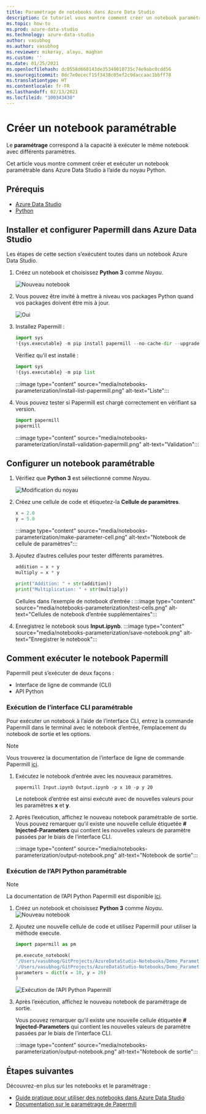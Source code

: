 ```yaml
---
title: Paramétrage de notebooks dans Azure Data Studio
description: Ce tutoriel vous montre comment créer un notebook paramétrable dans ADS.
ms.topic: how-to
ms.prod: azure-data-studio
ms.technology: azure-data-studio
author: vasubhog
ms.author: vasubhog
ms.reviewer: mikeray, alayu, maghan
ms.custom: ''
ms.date: 01/25/2021
ms.openlocfilehash: dc0558d660143de35340010735c74e9abc0cdd56
ms.sourcegitcommit: 8dc7e0ececf15f3438c05ef2c9daccaac1bbff78
ms.translationtype: HT
ms.contentlocale: fr-FR
ms.lasthandoff: 02/13/2021
ms.locfileid: "100343430"
---
```

# <a name="create-a-parameterized-notebook"></a>Créer un notebook paramétrable

Le **paramétrage** correspond à la capacité à exécuter le même notebook avec différents paramètres.

Cet article vous montre comment créer et exécuter un notebook paramétrable dans Azure Data Studio à l’aide du noyau Python.

## <a name="prerequisites"></a>Prérequis

- [Azure Data Studio](../download-azure-data-studio.md)
- [Python](https://www.python.org/downloads/)

## <a name="install-and-set-up-papermill-in-azure-data-studio"></a>Installer et configurer Papermill dans Azure Data Studio

Les étapes de cette section s’exécutent toutes dans un notebook Azure Data Studio.

1. Créez un notebook et choisissez **Python 3** comme *Noyau*.

   ![Nouveau notebook](media/notebooks-kqlmagic/install-new-notebook.png)

2. Vous pouvez être invité à mettre à niveau vos packages Python quand vos packages doivent être mis à jour.

   ![Oui](media/notebooks-kqlmagic/install-python-yes.png)

3. Installez Papermill :

   ```python
   import sys
   !{sys.executable} -m pip install papermill --no-cache-dir --upgrade
   ```

   Vérifiez qu’il est installé :

   ```python
   import sys
   !{sys.executable} -m pip list
   ```

   :::image type="content" source="media/notebooks-parameterization/install-list-papermill.png" alt-text="Liste":::

5. Vous pouvez tester si Papermill est chargé correctement en vérifiant sa version.

   ```python
   import papermill
   papermill
   ```

   :::image type="content" source="media/notebooks-parameterization/install-validation-papermill.png" alt-text="Validation":::

## <a name="set-up-a-parameterized-notebook"></a>Configurer un notebook paramétrable

1. Vérifiez que **Python 3** est sélectionné comme *Noyau*.

   ![Modification du noyau](media/notebooks-kqlmagic/change-kernel.png)

2. Créez une cellule de code et étiquetez-la **Cellule de paramètres**.

   ```python
   x = 2.0
   y = 5.0
   ```

   :::image type="content" source="media/notebooks-parameterization/make-parameter-cell.png" alt-text="Notebook de cellule de paramètres":::

3. Ajoutez d’autres cellules pour tester différents paramètres.

   ```python
   addition = x + y
   multiply = x * y
   ```

   ```python
   print("Addition: " + str(addition))
   print("Multiplication: " + str(multiply))
   ```

   Cellules dans l’exemple de notebook d’entrée : :::image type="content" source="media/notebooks-parameterization/test-cells.png" alt-text="Cellules de notebook d’entrée supplémentaires":::

4. Enregistrez le notebook sous **Input.ipynb**.
   :::image type="content" source="media/notebooks-parameterization/save-notebook.png" alt-text="Enregistrer le notebook":::

## <a name="how-to-execute-papermill-notebook"></a>Comment exécuter le notebook Papermill

Papermill peut s’exécuter de deux façons :

- Interface de ligne de commande (CLI)
- API Python

### <a name="parameterized-cli-execution"></a>Exécution de l’interface CLI paramétrable

Pour exécuter un notebook à l’aide de l’interface CLI, entrez la commande Papermill dans le terminal avec le notebook d’entrée, l’emplacement du notebook de sortie et les options.

> [!Note]
   > Vous trouverez la documentation de l’interface de ligne de commande Papermill [ici](https://papermill.readthedocs.io/en/latest/usage-execute.html#execute-via-cli).

1. Exécutez le notebook d’entrée avec les nouveaux paramètres.

   ```shell
   papermill Input.ipynb Output.ipynb -p x 10 -p y 20
   ```

   Le notebook d’entrée est ainsi exécuté avec de nouvelles valeurs pour les paramètres **x** et **y**.

2. Après l’exécution, affichez le nouveau notebook paramétrable de sortie.
   Vous pouvez remarquer qu’il existe une nouvelle cellule étiquetée **# Injected-Parameters** qui contient les nouvelles valeurs de paramètre passées par le biais de l’interface CLI.

   :::image type="content" source="media/notebooks-parameterization/output-notebook.png" alt-text="Notebook de sortie":::

### <a name="parameterized-python-api-execution"></a>Exécution de l’API Python paramétrable

> [!Note]
   > La documentation de l’API Python Papermill est disponible [ici](https://papermill.readthedocs.io/en/latest/usage-execute.html#execute-via-the-python-api).

1. Créez un notebook et choisissez **Python 3** comme *Noyau*.
   ![Nouveau notebook](media/notebooks-kqlmagic/install-new-notebook.png)

2. Ajoutez une nouvelle cellule de code et utilisez Papermill pour utiliser la méthode execute.

   ```python
   import papermill as pm

   pm.execute_notebook(
   '/Users/vasubhog/GitProjects/AzureDataStudio-Notebooks/Demo_Parameterization/Input.ipynb',
   '/Users/vasubhog/GitProjects/AzureDataStudio-Notebooks/Demo_Parameterization/Output.ipynb',
   parameters = dict(x = 10, y = 20)
   )
   ```

   ![Exécution de l’API Python Papermill](media/notebooks-parameterization/python-api-execute.png)

3. Après l’exécution, affichez le nouveau notebook de paramétrage de sortie.

   Vous pouvez remarquer qu’il existe une nouvelle cellule étiquetée **# Injected-Parameters** qui contient les nouvelles valeurs de paramètre passées par le biais de l’interface CLI.

   :::image type="content" source="media/notebooks-parameterization/output-notebook.png" alt-text="Notebook de sortie":::

## <a name="next-steps"></a>Étapes suivantes

Découvrez-en plus sur les notebooks et le paramétrage :

- [Guide pratique pour utiliser des notebooks dans Azure Data Studio](./notebooks-guidance.md)
- [Documentation sur le paramétrage de Papermill](https://papermill.readthedocs.io/en/latest/index.html)